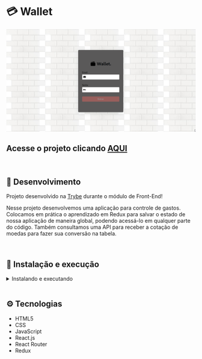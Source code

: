 # 💳 Wallet

![Preview Projeto](./imgs/preview.png)

## Acesse o projeto clicando <a href="">AQUI</a>

<br />

## 📡 Desenvolvimento

Projeto desenvolvido na <a href="https://betrybe.com/" target="_blank">Trybe</a> durante o módulo de Front-End!

Nesse projeto desenvolvemos uma aplicação para controle de gastos. Colocamos em prática o aprendizado em Redux para salvar o estado de nossa aplicação de maneira global, podendo acessá-lo em qualquer parte do código. Também consultamos uma API para receber a cotação de moedas para fazer sua conversão na tabela.

<br />

## 🚀 Instalação e execução

  <details>
    <summary>Instalando e executando</summary>
    <br />

### 1 - Clone o repositório:

```
git clone 
```

### 2 - Apos ter o repositório clonado em sua maquina, execute este comando para acessar a pasta do projeto:

```sh
cd wallet
```

### 3 - Dentro da pasta do projeto, execute o comando abaixo para instalar as dependências do projeto:

Caso utilize o npm:

```sh
npm install
```

Caso utilize o yarn:

```sh
yarn install
```

### 4 - Dentro da pasta do projeto, execute o comando abaixo para iniciar o servidor do projeto:

Caso utilize o npm:

```sh
npm start
```

Caso utilize o yarn:

```sh
yarn start
```

### 5 - Acesse a aplicação:

Abrindo na porta padrão que o React usa: <http://localhost:3000/> em seu navegador.

  </details>
<br />

## ⚙️ Tecnologias

* HTML5
* CSS
* JavaScript
* React.js
* React Router
* Redux

